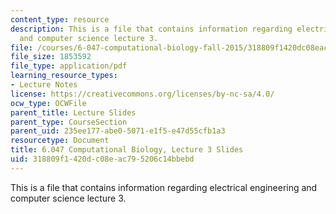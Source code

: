 ```yaml
---
content_type: resource
description: This is a file that contains information regarding electrical engineering
  and computer science lecture 3.
file: /courses/6-047-computational-biology-fall-2015/318809f1420dc08eac795206c14bbebd_MIT6_047F15_Lecture03.pdf
file_size: 1853592
file_type: application/pdf
learning_resource_types:
- Lecture Notes
license: https://creativecommons.org/licenses/by-nc-sa/4.0/
ocw_type: OCWFile
parent_title: Lecture Slides
parent_type: CourseSection
parent_uid: 235ee177-abe0-5071-e1f5-e47d55cfb1a3
resourcetype: Document
title: 6.047 Computational Biology, Lecture 3 Slides
uid: 318809f1-420d-c08e-ac79-5206c14bbebd
---
```

This is a file that contains information regarding electrical engineering and computer science lecture 3.